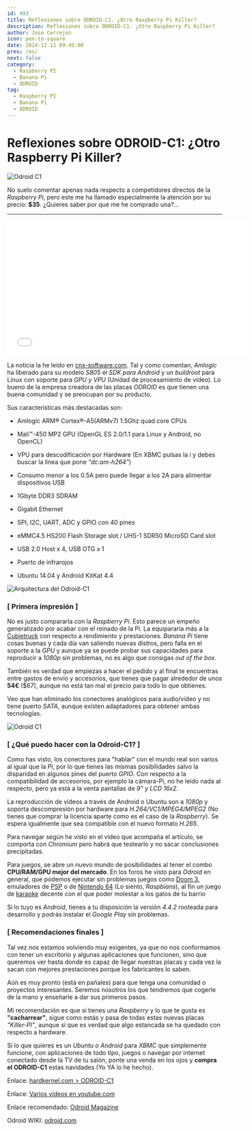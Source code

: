 ```yaml
---
id: 493
title: Reflexiones sobre ODROID-C1. ¿Otro Raspberry Pi Killer?
description: Reflexiones sobre ODROID-C1. ¿Otro Raspberry Pi Killer?
author: Jose Cerrejon
icon: pen-to-square
date: 2014-12-11 09:45:00
prev: /es/
next: false
category:
  - Raspberry PI
  - Banana Pi
  - ODROID
tag:
  - Raspberry PI
  - Banana Pi
  - ODROID
---
```


# Reflexiones sobre ODROID-C1: ¿Otro Raspberry Pi Killer?

![Odroid C1](/images/01_Odroid-C1.png)

No suelo comentar apenas nada respecto a competidores directos de la *Raspberry Pi*, pero este me ha llamado especialmente la atención por su precio: **$35**. ¿Quieres saber por qué me he comprado una?...

- - -
<iframe width="560" height="315" src="//www.youtube.com/embed/L2ZRW-AagSQ" frameborder="0" allowfullscreen></iframe>

La noticia la he leído en [cnx-software.com](http://www.cnx-software.com/2014/12/10/hardkernel-odroid-c1-is-a-35-development-board-powered-by-amlogic-s805-quad-core-processor/). Tal y como comentan, *Amlogic* ha liberado para su modelo *S805* el *SDK para Android* y un *buildroot* para Linux con soporte para *GPU y VPU* (Unidad de procesamiento de vídeo). Lo bueno de la empresa creadora de las placas *ODROID* es que tienen una buena comunidad y se preocupan por su producto.

Sus características más destacadas son:

* Amlogic ARM® Cortex®-A5(ARMv7) 1.5Ghz quad core CPUs 

* Mali™-450 MP2 GPU (OpenGL ES 2.0/1.1 para Linux y Android, no OpenCL)

* VPU para descodificación por Hardware (En XBMC pulsas la i y debes buscar la línea que pone *"dc:am-h264"*)

* Consumo menor a los 0.5A pero puede llegar a los 2A para alimentar dispositivos USB

* 1Gbyte DDR3 SDRAM

* Gigabit Ethernet

* SPI, I2C, UART, ADC y GPIO con 40 pines

* eMMC4.5 HS200 Flash Storage slot / UHS-1 SDR50 MicroSD Card slot

* USB 2.0 Host x 4, USB OTG x 1

* Puerto de infrarojos

* Ubuntu 14.04 y Android KitKat 4.4

![Arquitectura del Odroid-C1](/images/2014/12/odriod-driagram.png "Arquitectura del Odroid-C1")

### [ Primera impresión ]

No es justo compararla con la *Raspberry Pi*. Esto parece un empeño generalizado por acabar con el reinado de la Pi. La equipararía más a la [Cubietruck](http://www.cubietruck.com) con respecto a rendimiento y prestaciones. *Banana Pi* tiene cosas buenas y cada día van saliendo nuevas distros, pero falla en el soporte a la *GPU* y aunque ya se puede probar sus capacidades para reproducir a *1080p* sin problemas, no es algo que consigas *out of the box*.

También es verdad que empiezas a hacer el pedido y al final te encuentras entre gastos de envío y accesorios, que tienes que pagar alrededor de unos **54€** ($67), aunque no está tan mal el precio para todo lo que obtienes.

Veo que han eliminado los conectores analógicos para audio/vídeo y no tiene puerto *SATA*, aunque exísten adaptadores para obtener ambas tecnologías.

![Odroid C1](/images/2014/12/odroid-c1.png)

### [ ¿Qué puedo hacer con la Odroid-C1? ]

Como has visto, los conectores para "hablar" con el mundo real son varios al igual que la *Pi*, por lo que tienes las mismas posibilidades salvo la disparidad en algunos pines del puerto *GPIO*. Con respecto a la compatibilidad de accesorios, por ejemplo la cámara-Pi, no he leído nada al respecto, pero ya está a la venta pantallas de *9" y LCD 16x2*.

La reproducción de vídeos a través de Android o Ubuntu son a *1080p* y soporta descompresión por hardware para *H.264/VC1/MPEG4/MPEG2* (No tienes que comprar la licencia aparte como es el caso de la *Raspberry*). Se espera igualmente que sea compatible con el nuevo formato *H.265*.

Para navegar según he visto en el vídeo que acompaña el artículo, se comporta con *Chromium* pero habrá que testearlo y no sacar conclusiones precipitadas.

Para juegos, se abre un nuevo mundo de posibilidades al tener el combo **CPU/RAM/GPU mejor del mercado**. En los foros he visto para *Odroid* en general, que podemos ejecutar sin problemas juegos como [Doom 3](http://forum.odroid.com/viewtopic.php?f=91&t=5354), emuladores de [PSP](https://www.youtube.com/watch?v=p8yGS2SHqpA) o de [Nintendo 64](http://forum.odroid.com/viewtopic.php?f=91&t=5994) (Lo siento, *Raspbians*),  al fín un juego de [karaoke](http://forum.odroid.com/viewtopic.php?f=91&t=7081) decente con el que poder molestar a los gatos de tu barrio

Si lo tuyo es *Android*, tienes a tu disposición la versión *4.4.2* rooteada para desarrollo y podrás instalar el *Google Play* sin problemas.

### [ Recomendaciones finales ]

Tal vez nos estamos volviendo muy exigentes, ya que no nos conformamos con tener un escritorio y algunas aplicaciones que funcionen, sino que queremos ver hasta donde es capaz de llegar nuestras placas y cada vez la sacan con mejores prestaciones porque los fabricantes lo saben.

Aún es muy pronto (está en pañales) para que tenga una comunidad o proyectos interesantes. Seremos nosotros los que tendremos que cogerle de la mano y enseñarle a dar sus primeros pasos.

Mi recomendación es que si tienes una *Raspberry* y lo que te gusta es **"cacharrear"**, sigue como estás y pasa de todas estas nuevas placas *"Killer-PI"*, aunque sí que es verdad que algo estancada se ha quedado con respecto a hardware.

Si lo que quieres es un *Ubuntu o Android* para *XBMC* que simplemente funcione, con aplicaciones de todo tipo, juegos o navegar por internet conectado desde la TV de tu salón, ponte una venda en los ojos y **compra el ODROID-C1** estas navidades (Yo YA lo he hecho).

Enlace: [hardkernel.com > ODROID-C1](http://www.hardkernel.com/main/products/prdt_info.php?g_code=G141578608433)

Enlace: [Varios vídeos en youtube.com](https://www.youtube.com/results?search_query=ODROID-C1&search_sort=video_date_uploaded)

Enlace recomendado: [Odroid Magazine](http://magazine.odroid.com)

Odroid WIKI: [odroid.com](http://odroid.com/dokuwiki/doku.php?id=en:odroid-c1)